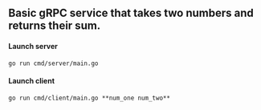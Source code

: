 ## Basic gRPC service that takes two numbers and returns their sum.

#### Launch server
```
go run cmd/server/main.go
```

#### Launch client
```
go run cmd/client/main.go **num_one num_two**
```

